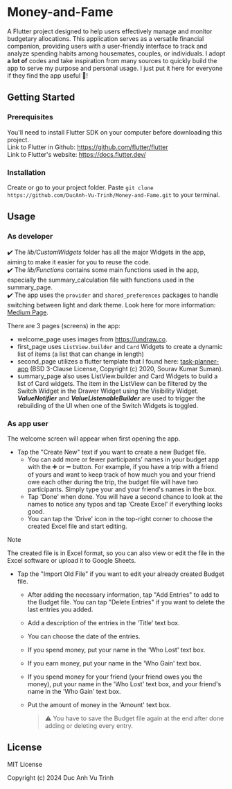 # Money-and-Fame

A Flutter project designed to help users effectively manage and monitor budgetary allocations. This application serves as a versatile financial companion, providing users with a user-friendly interface to track and analyze spending habits among housemates, couples, or individuals. I adopt **a lot of** codes and take inspiration from many sources to quickly build the app to serve my purpose and personal usage. I just put it here for everyone if they find the app useful :purple_heart:!


## Getting Started
### Prerequisites
You'll need to install Flutter SDK on your computer before downloading this project.<br>
Link to Flutter in Github: https://github.com/flutter/flutter<br>
Link to Flutter's website: https://docs.flutter.dev/
### Installation
Create or go to your project folder. Paste `git clone https://github.com/DucAnh-Vu-Trinh/Money-and-Fame.git` to your terminal.


## Usage
### As developer
:heavy_check_mark: The _lib/CustomWidgets_ folder has all the major Widgets in the app, aiming to make it easier for you to reuse the code.<br>
:heavy_check_mark: The _lib/Functions_ contains some main functions used in the app, especially the summary_calculation file with functions used in the summary_page.<br>
:heavy_check_mark: The app uses the `provider` and `shared_preferences` packages to handle switching between light and dark theme. Look here for more information: [Medium Page](https://medium.flutterdevs.com/implement-dark-mode-in-flutter-using-provider-158925112bf9).<be>

There are 3 pages (screens) in the app:
* welcome_page uses images from https://undraw.co.
* first_page uses `ListView.builder` and `Card` Widgets to create a dynamic list of items (a list that can change in length)
* second_page utilizes a flutter template that I found here: [task-planner-app](https://github.com/TheAlphaApp/flutter-task-planner-app/tree/master) (BSD 3-Clause License, Copyright (c) 2020, Sourav Kumar Suman).
* summary_page also uses ListView.builder and Card Widgets to build a list of Card widgets. The item in the ListView can be filtered by the Switch Widget in the Drawer Widget using the Visibility Widget. **_ValueNotifier_** and **_ValueListenableBuilder_** are used to trigger the rebuilding of the UI when one of the Switch Widgets is toggled.

### As app user
The welcome screen will appear when first opening the app.
* Tap the "Create New" text if you want to create a new Budget file.
  - You can add more or fewer participants' names in your budget app with the :heavy_plus_sign: or :heavy_minus_sign: button. For example, if you have a trip with a friend of yours and want to keep track of how much you and your friend owe each other during the trip, the budget file will have two participants. Simply type your and your friend's names in the box.
  - Tap 'Done' when done. You will have a second chance to look at the names to notice any typos and tap 'Create Excel' if everything looks good.
  - You can tap the 'Drive' icon in the top-right corner to choose the created Excel file and start editing.
> [!NOTE]
> The created file is in Excel format, so you can also view or edit the file in the Excel software or upload it to Google Sheets.
* Tap the "Import Old File" if you want to edit your already created Budget file.
  - After adding the necessary information, tap "Add Entries" to add to the Budget file. You can tap "Delete Entries" if you want to delete the last entries you added.
  - Add a description of the entries in the 'Title' text box.
  - You can choose the date of the entries.
  - If you spend money, put your name in the 'Who Lost' text box.
  - If you earn money, put your name in the 'Who Gain' text box.
  - If you spend money for your friend (your friend owes you the money), put your name in the 'Who Lost' text box, and your friend's name in the 'Who Gain' text box.
  - Put the amount of money in the 'Amount' text box.
    
    > ⚠️
    > You have to save the Budget file again at the end after done adding or deleting every entry.

## License
MIT License

Copyright (c) 2024 Duc Anh Vu Trinh
